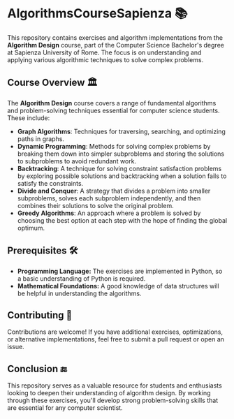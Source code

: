 # AlgorithmsCourseSapienza 📚

This repository contains exercises and algorithm implementations from the **Algorithm Design** course, part of the Computer Science Bachelor's degree at Sapienza University of Rome. The focus is on understanding and applying various algorithmic techniques to solve complex problems.

## Course Overview 🏛️

The **Algorithm Design** course covers a range of fundamental algorithms and problem-solving techniques essential for computer science students. These include:

- **Graph Algorithms**: Techniques for traversing, searching, and optimizing paths in graphs.
- **Dynamic Programming**: Methods for solving complex problems by breaking them down into simpler subproblems and storing the solutions to subproblems to avoid redundant work.
- **Backtracking**: A technique for solving constraint satisfaction problems by exploring possible solutions and backtracking when a solution fails to satisfy the constraints.
- **Divide and Conquer**: A strategy that divides a problem into smaller subproblems, solves each subproblem independently, and then combines their solutions to solve the original problem.
- **Greedy Algorithms**: An approach where a problem is solved by choosing the best option at each step with the hope of finding the global optimum.

## Prerequisites 🛠️
- **Programming Language:** The exercises are implemented in Python, so a basic understanding of Python is required.
- **Mathematical Foundations:** A good knowledge of data structures will be helpful in understanding the algorithms.

## Contributing 🤝
Contributions are welcome! If you have additional exercises, optimizations, or alternative implementations, feel free to submit a pull request or open an issue.

## Conclusion 🔚
This repository serves as a valuable resource for students and enthusiasts looking to deepen their understanding of algorithm design. By working through these exercises, you'll develop strong problem-solving skills that are essential for any computer scientist.

